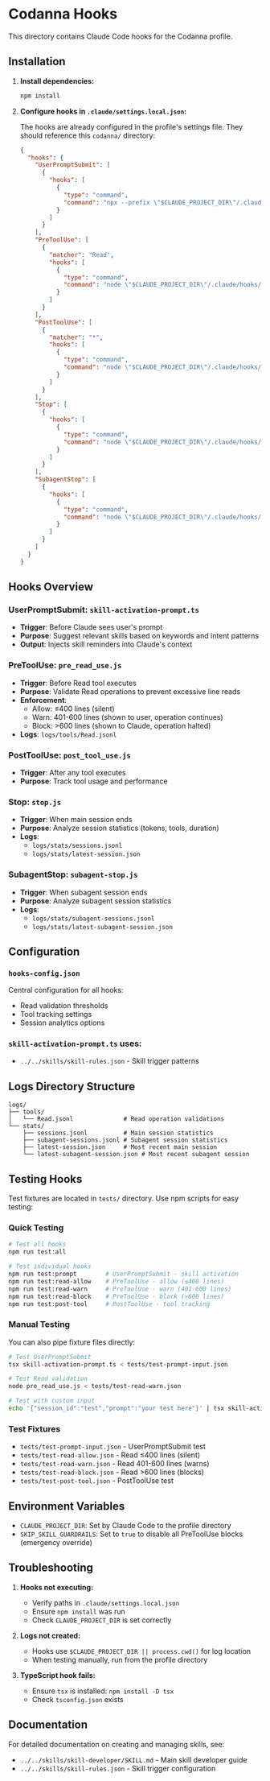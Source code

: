 # Codanna Hooks

This directory contains Claude Code hooks for the Codanna profile.

## Installation

1. **Install dependencies:**
   ```bash
   npm install
   ```

2. **Configure hooks in `.claude/settings.local.json`:**

   The hooks are already configured in the profile's settings file. They should reference this `codanna/` directory:

   ```json
   {
     "hooks": {
       "UserPromptSubmit": [
         {
           "hooks": [
             {
               "type": "command",
               "command": "npx --prefix \"$CLAUDE_PROJECT_DIR\"/.claude/hooks/codanna tsx \"$CLAUDE_PROJECT_DIR\"/.claude/hooks/codanna/skill-activation-prompt.ts"
             }
           ]
         }
       ],
       "PreToolUse": [
         {
           "matcher": "Read",
           "hooks": [
             {
               "type": "command",
               "command": "node \"$CLAUDE_PROJECT_DIR\"/.claude/hooks/codanna/pre_read_use.js"
             }
           ]
         }
       ],
       "PostToolUse": [
         {
           "matcher": "*",
           "hooks": [
             {
               "type": "command",
               "command": "node \"$CLAUDE_PROJECT_DIR\"/.claude/hooks/codanna/post_tool_use.js"
             }
           ]
         }
       ],
       "Stop": [
         {
           "hooks": [
             {
               "type": "command",
               "command": "node \"$CLAUDE_PROJECT_DIR\"/.claude/hooks/codanna/stop.js"
             }
           ]
         }
       ],
       "SubagentStop": [
         {
           "hooks": [
             {
               "type": "command",
               "command": "node \"$CLAUDE_PROJECT_DIR\"/.claude/hooks/codanna/subagent-stop.js"
             }
           ]
         }
       ]
     }
   }
   ```

## Hooks Overview

### UserPromptSubmit: `skill-activation-prompt.ts`
- **Trigger**: Before Claude sees user's prompt
- **Purpose**: Suggest relevant skills based on keywords and intent patterns
- **Output**: Injects skill reminders into Claude's context

### PreToolUse: `pre_read_use.js`
- **Trigger**: Before Read tool executes
- **Purpose**: Validate Read operations to prevent excessive line reads
- **Enforcement**:
  - Allow: ≤400 lines (silent)
  - Warn: 401-600 lines (shown to user, operation continues)
  - Block: >600 lines (shown to Claude, operation halted)
- **Logs**: `logs/tools/Read.jsonl`

### PostToolUse: `post_tool_use.js`
- **Trigger**: After any tool executes
- **Purpose**: Track tool usage and performance

### Stop: `stop.js`
- **Trigger**: When main session ends
- **Purpose**: Analyze session statistics (tokens, tools, duration)
- **Logs**:
  - `logs/stats/sessions.jsonl`
  - `logs/stats/latest-session.json`

### SubagentStop: `subagent-stop.js`
- **Trigger**: When subagent session ends
- **Purpose**: Analyze subagent session statistics
- **Logs**:
  - `logs/stats/subagent-sessions.jsonl`
  - `logs/stats/latest-subagent-session.json`

## Configuration

### `hooks-config.json`
Central configuration for all hooks:
- Read validation thresholds
- Tool tracking settings
- Session analytics options

### `skill-activation-prompt.ts` uses:
- `../../skills/skill-rules.json` - Skill trigger patterns

## Logs Directory Structure

```
logs/
├── tools/
│   └── Read.jsonl              # Read operation validations
└── stats/
    ├── sessions.jsonl          # Main session statistics
    ├── subagent-sessions.jsonl # Subagent session statistics
    ├── latest-session.json     # Most recent main session
    └── latest-subagent-session.json # Most recent subagent session
```

## Testing Hooks

Test fixtures are located in `tests/` directory. Use npm scripts for easy testing:

### Quick Testing
```bash
# Test all hooks
npm run test:all

# Test individual hooks
npm run test:prompt        # UserPromptSubmit - skill activation
npm run test:read-allow    # PreToolUse - allow (≤400 lines)
npm run test:read-warn     # PreToolUse - warn (401-600 lines)
npm run test:read-block    # PreToolUse - block (>600 lines)
npm run test:post-tool     # PostToolUse - tool tracking
```

### Manual Testing
You can also pipe fixture files directly:
```bash
# Test UserPromptSubmit
tsx skill-activation-prompt.ts < tests/test-prompt-input.json

# Test Read validation
node pre_read_use.js < tests/test-read-warn.json

# Test with custom input
echo '{"session_id":"test","prompt":"your test here"}' | tsx skill-activation-prompt.ts
```

### Test Fixtures
- `tests/test-prompt-input.json` - UserPromptSubmit test
- `tests/test-read-allow.json` - Read ≤400 lines (silent)
- `tests/test-read-warn.json` - Read 401-600 lines (warns)
- `tests/test-read-block.json` - Read >600 lines (blocks)
- `tests/test-post-tool.json` - PostToolUse test

## Environment Variables

- `CLAUDE_PROJECT_DIR`: Set by Claude Code to the profile directory
- `SKIP_SKILL_GUARDRAILS`: Set to `true` to disable all PreToolUse blocks (emergency override)

## Troubleshooting

1. **Hooks not executing:**
   - Verify paths in `.claude/settings.local.json`
   - Ensure `npm install` was run
   - Check `CLAUDE_PROJECT_DIR` is set correctly

2. **Logs not created:**
   - Hooks use `$CLAUDE_PROJECT_DIR || process.cwd()` for log location
   - When testing manually, run from the profile directory

3. **TypeScript hook fails:**
   - Ensure `tsx` is installed: `npm install -D tsx`
   - Check `tsconfig.json` exists

## Documentation

For detailed documentation on creating and managing skills, see:
- `../../skills/skill-developer/SKILL.md` - Main skill developer guide
- `../../skills/skill-rules.json` - Skill trigger configuration
